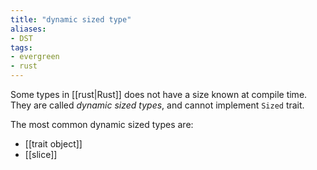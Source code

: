 ```yaml
---
title: "dynamic sized type"
aliases:
- DST
tags:
- evergreen
- rust
---
```


Some types in [[rust|Rust]] does not have a size known at compile time. They are called _dynamic sized types_, and cannot implement `Sized` trait.

The most common dynamic sized types are:
- [[trait object]]
- [[slice]]